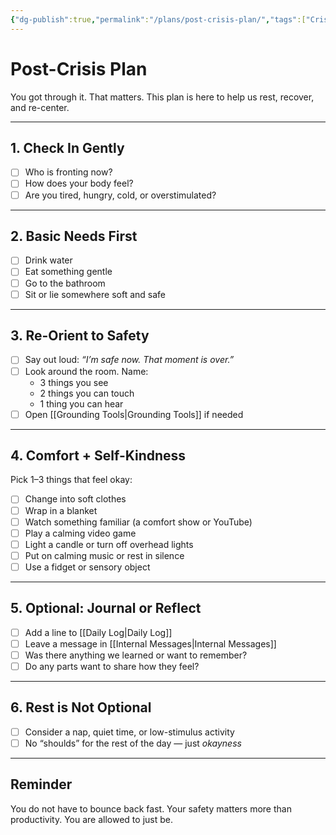```yaml
---
{"dg-publish":true,"permalink":"/plans/post-crisis-plan/","tags":["Crisis-Plan","post-crisis","SelfCare"]}
---
```


# Post-Crisis Plan

You got through it. That matters. This plan is here to help us rest, recover, and re-center.

---

## 1. Check In Gently
- [ ] Who is fronting now?
- [ ] How does your body feel?
- [ ] Are you tired, hungry, cold, or overstimulated?

---

## 2. Basic Needs First
- [ ] Drink water
- [ ] Eat something gentle
- [ ] Go to the bathroom
- [ ] Sit or lie somewhere soft and safe

---

## 3. Re-Orient to Safety
- [ ] Say out loud: *“I’m safe now. That moment is over.”*
- [ ] Look around the room. Name:
  - 3 things you see  
  - 2 things you can touch  
  - 1 thing you can hear
- [ ] Open [[Grounding Tools\|Grounding Tools]] if needed

---

## 4. Comfort + Self-Kindness
Pick 1–3 things that feel okay:
- [ ] Change into soft clothes
- [ ] Wrap in a blanket
- [ ] Watch something familiar (a comfort show or YouTube)
- [ ] Play a calming video game
- [ ] Light a candle or turn off overhead lights
- [ ] Put on calming music or rest in silence
- [ ] Use a fidget or sensory object

---

## 5. Optional: Journal or Reflect
- [ ] Add a line to [[Daily Log\|Daily Log]]
- [ ] Leave a message in [[Internal Messages\|Internal Messages]]
- [ ] Was there anything we learned or want to remember?
- [ ] Do any parts want to share how they feel?

---

## 6. Rest is Not Optional
- [ ] Consider a nap, quiet time, or low-stimulus activity
- [ ] No “shoulds” for the rest of the day — just *okayness*

---

## Reminder
You do not have to bounce back fast. Your safety matters more than productivity. You are allowed to just be.
